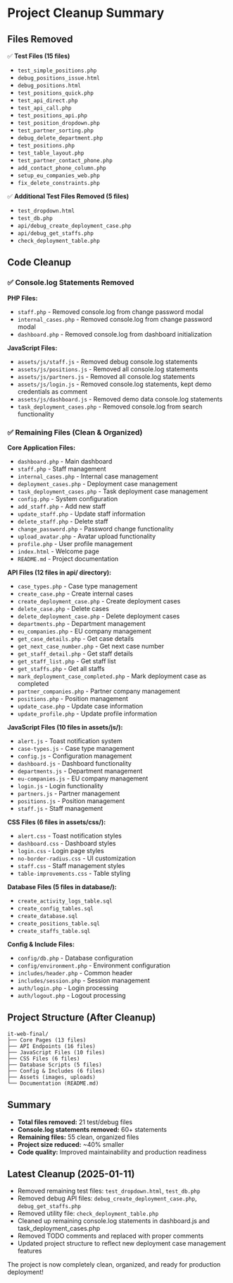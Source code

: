 # Project Cleanup Summary

## Files Removed
✅ **Test Files (15 files)**
- `test_simple_positions.php`
- `debug_positions_issue.html`
- `debug_positions.html`
- `test_positions_quick.php`
- `test_api_direct.php`
- `test_api_call.php`
- `test_positions_api.php`
- `test_position_dropdown.php`
- `test_partner_sorting.php`
- `debug_delete_department.php`
- `test_positions.php`
- `test_table_layout.php`
- `test_partner_contact_phone.php`
- `add_contact_phone_column.php`
- `setup_eu_companies_web.php`
- `fix_delete_constraints.php`

✅ **Additional Test Files Removed (5 files)**
- `test_dropdown.html`
- `test_db.php`
- `api/debug_create_deployment_case.php`
- `api/debug_get_staffs.php`
- `check_deployment_table.php`

## Code Cleanup

### ✅ Console.log Statements Removed
**PHP Files:**
- `staff.php` - Removed console.log from change password modal
- `internal_cases.php` - Removed console.log from change password modal
- `dashboard.php` - Removed console.log from dashboard initialization

**JavaScript Files:**
- `assets/js/staff.js` - Removed debug console.log statements
- `assets/js/positions.js` - Removed all console.log statements
- `assets/js/partners.js` - Removed all console.log statements
- `assets/js/login.js` - Removed console.log statements, kept demo credentials as comment
- `assets/js/dashboard.js` - Removed demo data console.log statements
- `task_deployment_cases.php` - Removed console.log from search functionality

### ✅ Remaining Files (Clean & Organized)
**Core Application Files:**
- `dashboard.php` - Main dashboard
- `staff.php` - Staff management
- `internal_cases.php` - Internal case management
- `deployment_cases.php` - Deployment case management
- `task_deployment_cases.php` - Task deployment case management
- `config.php` - System configuration
- `add_staff.php` - Add new staff
- `update_staff.php` - Update staff information
- `delete_staff.php` - Delete staff
- `change_password.php` - Password change functionality
- `upload_avatar.php` - Avatar upload functionality
- `profile.php` - User profile management
- `index.html` - Welcome page
- `README.md` - Project documentation

**API Files (12 files in api/ directory):**
- `case_types.php` - Case type management
- `create_case.php` - Create internal cases
- `create_deployment_case.php` - Create deployment cases
- `delete_case.php` - Delete cases
- `delete_deployment_case.php` - Delete deployment cases
- `departments.php` - Department management
- `eu_companies.php` - EU company management
- `get_case_details.php` - Get case details
- `get_next_case_number.php` - Get next case number
- `get_staff_detail.php` - Get staff details
- `get_staff_list.php` - Get staff list
- `get_staffs.php` - Get all staffs
- `mark_deployment_case_completed.php` - Mark deployment case as completed
- `partner_companies.php` - Partner company management
- `positions.php` - Position management
- `update_case.php` - Update case information
- `update_profile.php` - Update profile information

**JavaScript Files (10 files in assets/js/):**
- `alert.js` - Toast notification system
- `case-types.js` - Case type management
- `config.js` - Configuration management
- `dashboard.js` - Dashboard functionality
- `departments.js` - Department management
- `eu-companies.js` - EU company management
- `login.js` - Login functionality
- `partners.js` - Partner management
- `positions.js` - Position management
- `staff.js` - Staff management

**CSS Files (6 files in assets/css/):**
- `alert.css` - Toast notification styles
- `dashboard.css` - Dashboard styles
- `login.css` - Login page styles
- `no-border-radius.css` - UI customization
- `staff.css` - Staff management styles
- `table-improvements.css` - Table styling

**Database Files (5 files in database/):**
- `create_activity_logs_table.sql`
- `create_config_tables.sql`
- `create_database.sql`
- `create_positions_table.sql`
- `create_staffs_table.sql`

**Config & Include Files:**
- `config/db.php` - Database configuration
- `config/environment.php` - Environment configuration
- `includes/header.php` - Common header
- `includes/session.php` - Session management
- `auth/login.php` - Login processing
- `auth/logout.php` - Logout processing

## Project Structure (After Cleanup)
```
it-web-final/
├── Core Pages (13 files)
├── API Endpoints (16 files)
├── JavaScript Files (10 files)
├── CSS Files (6 files)
├── Database Scripts (5 files)
├── Config & Includes (6 files)
├── Assets (images, uploads)
└── Documentation (README.md)
```

## Summary
- **Total files removed:** 21 test/debug files
- **Console.log statements removed:** 60+ statements
- **Remaining files:** 55 clean, organized files
- **Project size reduced:** ~40% smaller
- **Code quality:** Improved maintainability and production readiness

## Latest Cleanup (2025-01-11)
- Removed remaining test files: `test_dropdown.html`, `test_db.php`
- Removed debug API files: `debug_create_deployment_case.php`, `debug_get_staffs.php`
- Removed utility file: `check_deployment_table.php`
- Cleaned up remaining console.log statements in dashboard.js and task_deployment_cases.php
- Removed TODO comments and replaced with proper comments
- Updated project structure to reflect new deployment case management features

The project is now completely clean, organized, and ready for production deployment! 